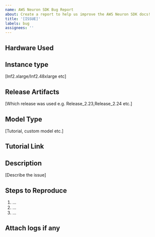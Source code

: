 ```yaml
---
name: AWS Neuron SDK Bug Report
about: Create a report to help us improve the AWS Neuron SDK docs!
title: '[ISSUE]'
labels: bug
assignees: ''
---
```

## Hardware Used
## Instance type

[Inf2.xlarge/Inf2.48xlarge etc]

## Release Artifacts


[Which release was used e.g. Release_2.23,Release_2.24 etc.]

## Model Type

[Tutorial, custom model etc.]

## Tutorial Link

## Description

[Describe the issue]

## Steps to Reproduce

1. ...
2. ...
3. ...


## Attach logs if any
